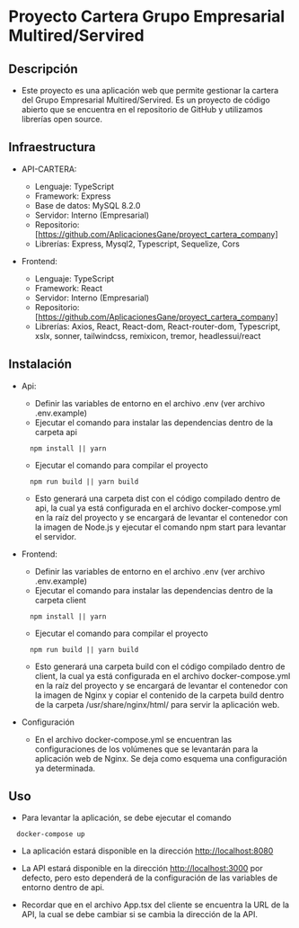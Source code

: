 # Proyecto Cartera Grupo Empresarial Multired/Servired

## Descripción
- Este proyecto es una aplicación web que permite gestionar la cartera del Grupo Empresarial Multired/Servired.
Es un proyecto de código abierto que se encuentra en el repositorio de GitHub y utilizamos librerías open source.

## Infraestructura

- API-CARTERA: 
  - Lenguaje: TypeScript
  - Framework: Express 
  - Base de datos: MySQL 8.2.0
  - Servidor: Interno (Empresarial)
  - Repositorio: [https://github.com/AplicacionesGane/proyect_cartera_company]
  - Librerías: Express, Mysql2, Typescript, Sequelize, Cors

- Frontend:
  - Lenguaje: TypeScript
  - Framework: React
  - Servidor: Interno (Empresarial)
  - Repositorio: [https://github.com/AplicacionesGane/proyect_cartera_company]
  - Librerías: Axios, React, React-dom, React-router-dom, Typescript, xslx, sonner, tailwindcss, remixicon, tremor, headlessui/react

## Instalación

- Api: 
  - Definir las variables de entorno en el archivo .env (ver archivo .env.example)
  - Ejecutar el comando para instalar las dependencias dentro de la carpeta api
  ```
    npm install || yarn
  ```
  - Ejecutar el comando para compilar el proyecto
  ```
    npm run build || yarn build
  ```

  * Esto generará una carpeta dist con el código compilado dentro de api, la cual ya está configurada en el archivo docker-compose.yml en la raíz del proyecto y se encargará de levantar el contenedor con la imagen de Node.js y ejecutar el comando npm start para levantar el servidor.

- Frontend:
  - Definir las variables de entorno en el archivo .env (ver archivo .env.example)
  - Ejecutar el comando para instalar las dependencias dentro de la carpeta client
  ```
    npm install || yarn
  ```
  - Ejecutar el comando para compilar el proyecto
  ```
    npm run build || yarn build
  ```

  * Esto generará una carpeta build con el código compilado dentro de client, la cual ya está configurada en el archivo docker-compose.yml en la raíz del proyecto y se encargará de levantar el contenedor con la imagen de Nginx y copiar el contenido de la carpeta build dentro de la carpeta /usr/share/nginx/html/ para servir la aplicación web.

- Configuración
  - En el archivo docker-compose.yml se encuentran las configuraciones de los volúmenes que se levantarán para la aplicación web de Nginx. Se deja como esquema una configuración ya determinada.

## Uso
  - Para levantar la aplicación, se debe ejecutar el comando
  ```
    docker-compose up
  ```
  - La aplicación estará disponible en la dirección [http://localhost:8080](http://localhost:8080)
  - La API estará disponible en la dirección [http://localhost:3000](http://localhost:3000) por defecto, pero esto dependerá de la configuración de las variables de entorno dentro de api.

  - Recordar que en el archivo App.tsx del cliente se encuentra la URL de la API, la cual se debe cambiar si se cambia la dirección de la API.

